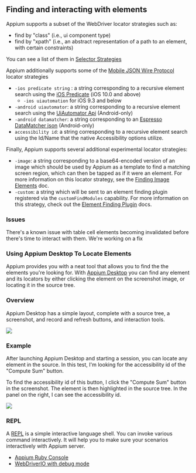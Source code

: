 ## Finding and interacting with elements

Appium supports a subset of the WebDriver locator strategies such as:

* find by "class" (i.e., ui component type)
* find by "xpath" (i.e., an abstract representation of a path to an element,
with certain constraints)

You can see a list of them in [Selector Strategies](/docs/en/commands/element/find-elements.md#selector-strategies)

Appium additionally supports some of the [Mobile JSON Wire Protocol](https://github.com/SeleniumHQ/mobile-spec/blob/master/spec-draft.md) locator strategies

* `-ios predicate string` : a string corresponding to a recursive element search
using the [iOS Predicate](/docs/en/writing-running-appium/ios/ios-predicate.md) (iOS 10.0 and above)
    * `-ios uiautomation` for iOS 9.3 and below
* `-android uiautomator`: a string corresponding to a recursive element
search using the [UiAutomator Api](/docs/en/writing-running-appium/android/uiautomator-uiselector.md) (Android-only)
* `-android datamatcher`: a string corresponding to an [Espresso DataMatcher json](/docs/en/writing-running-appium/android/espresso-datamatcher-selector.md) (Android-only)
* `accessibility id`: a string corresponding to a recursive element search
using the Id/Name that the native Accessibility options utilize.

Finally, Appium supports several additional experimental locator strategies:

* `-image`: a string corresponding to a base64-encoded version of an image which should be used by Appium as a template to find a matching screen region, which can then be tapped as if it were an element. For more information on this locator strategy, see the [Finding Image Elements](/docs/en/advanced-concepts/image-elements.md) doc.
* `-custom`: a string which will be sent to an element finding plugin registered via the `customFindModules` capability. For more information on this strategy, check out the [Element Finding Plugin](/docs/en/advanced-concepts/element-finding-plugins.md) docs.

### Issues

There's a known issue with table cell elements becoming invalidated before
there's time to interact with them. We're working on a fix

### Using Appium Desktop To Locate Elements

Appium provides you with a neat tool that allows you to find the the elements
you're looking for. With [Appium Desktop](https://github.com/appium/appium-desktop) you
can find any element and its locators by either clicking the element on the screenshot
image, or locating it in the source tree.

### Overview

Appium Desktop has a simple layout, complete with a source tree,
a screenshot, and record and refresh buttons, and interaction tools.

![](https://github.com/appium/appium-desktop/raw/master/docs/images/screen-inspector-and-logs.png)

### Example

After launching Appium Desktop and starting a session, you can locate any element in the
source. In this test, I'm looking for the accessibility id of the "Compute Sum" button.

To find the accessibility id of this button, I click the "Compute Sum" button in the
screenshot. The element is then highlighted in the source tree. In the panel on the right,
I can see the accessibility id.

![](https://github.com/appium/appium-desktop/raw/master/docs/images/screen-inspector.png)

### REPL
A [REPL](https://en.wikipedia.org/wiki/Read%E2%80%93eval%E2%80%93print_loop) is a simple
interactive language shell. You can invoke various command interactively. It
will help you to make sure your scenarios interactively with Appium server.

- [Appium Ruby Console](https://github.com/appium/ruby_console)
- [WebDriverIO with debug mode](https://webdriver.io/docs/api/browser/debug.html)
